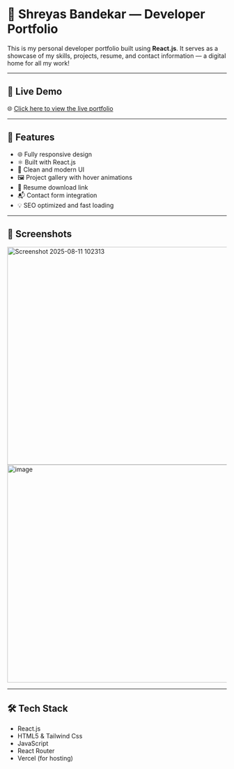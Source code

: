 # 💼 Shreyas Bandekar — Developer Portfolio

This is my personal developer portfolio built using **React.js**. It serves as a showcase of my skills, projects, resume, and contact information — a digital home for all my work!

---

##  🚀 Live Demo

🌐 [Click here to view the live portfolio]()

---
## 🚀 Features

- 🌐 Fully responsive design
- ⚛️ Built with React.js
- 🎨 Clean and modern UI
- 🖼️ Project gallery with hover animations
- 📄 Resume download link
- 📬 Contact form integration
- 💡 SEO optimized and fast loading

---

## 📸 Screenshots
<img width="1000" height="500" alt="Screenshot 2025-08-11 102313" src="https://github.com/user-attachments/assets/5ffe650d-c385-4bb4-a94a-98076f5df438" /> <img width="1000" height="500" alt="image" src="https://github.com/user-attachments/assets/d9c52f9c-a9ce-470f-844b-ac2cb691a0fb" /> 



---

## 🛠️ Tech Stack

- React.js
- HTML5 & Tailwind Css
- JavaScript
- React Router
- Vercel (for hosting)

